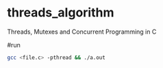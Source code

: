 # threads_algorithm
Threads, Mutexes and Concurrent Programming in C 

#run
   ```bash
   gcc <file.c> -pthread && ./a.out
